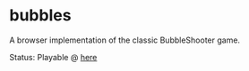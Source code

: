 # bubbles

A browser implementation of the classic BubbleShooter game.

Status: Playable @ [here](https://xqb64.github.io/bubbles)
